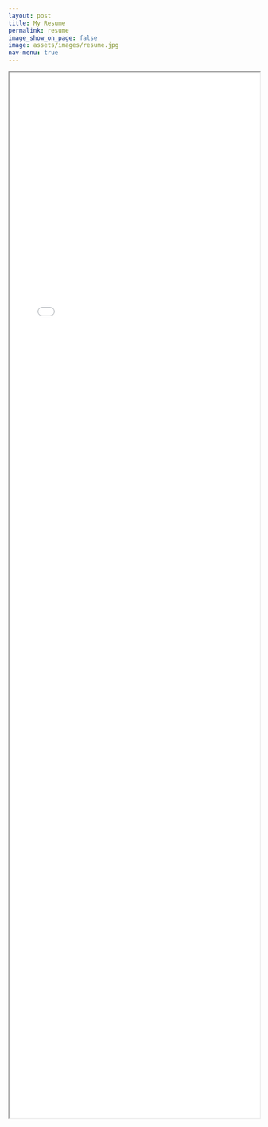 ```yaml
---
layout: post
title: My Resume
permalink: resume
image_show_on_page: false
image: assets/images/resume.jpg
nav-menu: true
---
```

<iframe src="{{ site.url }}/assets/files/cv.pdf" width="100%" height="2100px"> </iframe>
